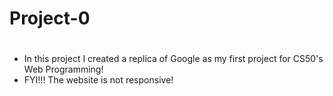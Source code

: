 # Project-0
#
- In this project I created a replica of Google as my first project for CS50's Web Programming!
- FYI!!! The website is not responsive!
